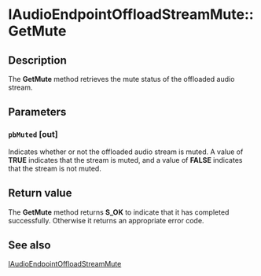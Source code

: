 # IAudioEndpointOffloadStreamMute::GetMute

## Description

The **GetMute** method retrieves the mute status of the offloaded audio stream.

## Parameters

### `pbMuted` [out]

Indicates whether or not the offloaded audio stream is muted. A value of **TRUE** indicates that the stream is muted, and a value of **FALSE** indicates that the stream is not muted.

## Return value

The **GetMute** method returns **S_OK** to indicate that it has completed successfully. Otherwise it returns an appropriate error code.

## See also

[IAudioEndpointOffloadStreamMute](https://learn.microsoft.com/windows/desktop/api/audioengineendpoint/nn-audioengineendpoint-iaudioendpointoffloadstreammute)
